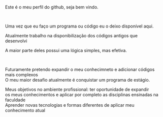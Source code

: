<p>Este é o meu perfil do github, seja bem vindo.</p><br>
<p>Uma vez que eu faço um programa ou código eu o deixo disponível aqui.</p>

<p>Atualmente trabalho na disponibilização dos códigos antigos que desenvolvi<br>
<p>A maior parte deles possui uma lógica simples, mas efetiva.</p><br>
<p>Futuramente pretendo expandir o meu conhecimneto e adicionar códigos mais complexos<br>
  O meu maior desafio atualmente é conquistar um programa de estágio.</p>


Meus objetivos no ambiente profissional: ter oportunidade de expandir<br>
os meus conhecimentos e aplicar por completo as disciplinas ensinadas na faculdade<br>
Aprender novas tecnologias e formas diferentes de aplicar meu conhecimento atual<br>
